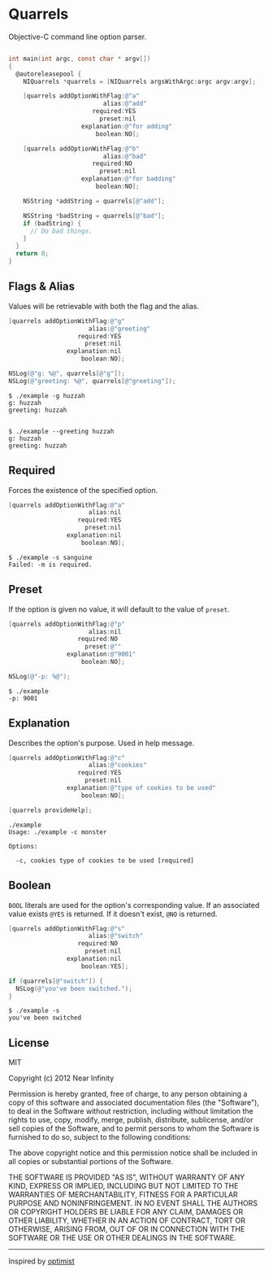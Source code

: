 # Quarrels

Objective-C command line option parser.

````objective-c

int main(int argc, const char * argv[])
{
  @autoreleasepool {
    NIQuarrels *quarrels = [NIQuarrels argsWithArgc:argc argv:argv];

    [quarrels addOptionWithFlag:@"a"
                          alias:@"add"
                       required:YES
                         preset:nil
                    explanation:@"for adding"
                        boolean:NO];

    [quarrels addOptionWithFlag:@"b"
                          alias:@"bad"
                       required:NO
                         preset:nil
                    explanation:@"for badding"
                        boolean:NO];

    NSString *addString = quarrels[@"add"];

    NSString *badString = quarrels[@"bad"];
    if (badString) {  
      // Do bad things.
    }
  }
  return 0;
}

````

## Flags & Alias

Values will be retrievable with both the flag and the alias.

````objective-c
[quarrels addOptionWithFlag:@"g"
                      alias:@"greeting"
                   required:YES
                     preset:nil
                explanation:nil
                    boolean:NO];

NSLog(@"g: %@", quarrels[@"g"]);
NSLog(@"greeting: %@", quarrels[@"greeting"]);
````

````
$ ./example -g huzzah
g: huzzah
greeting: huzzah


$ ./example --greeting huzzah
g: huzzah
greeting: huzzah
````

## Required

Forces the existence of the specified option.

````objective-c
[quarrels addOptionWithFlag:@"a"
                      alias:nil
                   required:YES
                     preset:nil
                explanation:nil
                    boolean:NO];
````

````
$ ./example -s sanguine
Failed: -m is required.
````

## Preset

If the option is given no value, it will default to the value of `preset`.

````objective-c
[quarrels addOptionWithFlag:@"p"
                      alias:nil
                   required:NO
                     preset:@""
                explanation:@"9001"
                    boolean:NO];

NSLog(@"-p: %@");
````

````
$ ./example
-p: 9001
````

## Explanation

Describes the option's purpose. Used in help message.

````objective-c
[quarrels addOptionWithFlag:@"c"
                      alias:@"cookies"
                   required:YES
                     preset:nil
                explanation:@"type of cookies to be used"
                    boolean:NO];

[quarrels provideHelp];
````

````
./example
Usage: ./example -c monster

Options:

  -c, cookies type of cookies to be used [required]
````

## Boolean

`BOOL` literals are used for the option's corresponding value.  If an associated value exists `@YES` is returned.  If it doesn't exist, `@NO` is returned.

````objective-c
[quarrels addOptionWithFlag:@"s"
                      alias:@"switch"
                   required:NO
                     preset:nil
                explanation:nil
                    boolean:YES];

if (quarrels[@"switch"]) {
  NSLog(@"you've been switched.");
}
````

````
$ ./example -s
you've been switched
````

## License

MIT

Copyright (c) 2012 Near Infinity

Permission is hereby granted, free of charge, to any person obtaining a copy of this software and associated documentation files (the "Software"), to deal in the Software without restriction, including without limitation the rights to use, copy, modify, merge, publish, distribute, sublicense, and/or sell copies of the Software, and to permit persons to whom the Software is furnished to do so, subject to the following conditions:

The above copyright notice and this permission notice shall be included in all copies or substantial portions of the Software.

THE SOFTWARE IS PROVIDED "AS IS", WITHOUT WARRANTY OF ANY KIND, EXPRESS OR IMPLIED, INCLUDING BUT NOT LIMITED TO THE WARRANTIES OF MERCHANTABILITY, FITNESS FOR A PARTICULAR PURPOSE AND NONINFRINGEMENT. IN NO EVENT SHALL THE AUTHORS OR COPYRIGHT HOLDERS BE LIABLE FOR ANY CLAIM, DAMAGES OR OTHER LIABILITY, WHETHER IN AN ACTION OF CONTRACT, TORT OR OTHERWISE, ARISING FROM, OUT OF OR IN CONNECTION WITH THE SOFTWARE OR THE USE OR OTHER DEALINGS IN THE SOFTWARE.

***

Inspired by [optimist](https://github.com/substack/node-optimist)